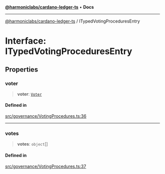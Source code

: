 [**@harmoniclabs/cardano-ledger-ts**](../README.md) • **Docs**

***

[@harmoniclabs/cardano-ledger-ts](../globals.md) / ITypedVotingProceduresEntry

# Interface: ITypedVotingProceduresEntry

## Properties

### voter

> **voter**: [`Voter`](../classes/Voter.md)

#### Defined in

[src/governance/VotingProcedures.ts:36](https://github.com/HarmonicLabs/cardano-ledger-ts/blob/94dd590ffe94133126b0d8d49920fc7b002e1975/src/governance/VotingProcedures.ts#L36)

***

### votes

> **votes**: `object`[]

#### Defined in

[src/governance/VotingProcedures.ts:37](https://github.com/HarmonicLabs/cardano-ledger-ts/blob/94dd590ffe94133126b0d8d49920fc7b002e1975/src/governance/VotingProcedures.ts#L37)
